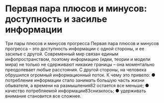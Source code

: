 # Первая пара плюсов и минусов: доступность и засилье информации

Три пары плюсов и минусов прогресса
Первая пара плюсов и минусов прогресса – это доступность информации с одной стороны, и ее засилье с другой. Современный мир связан единым инфопространством, поэтому информацию (идеи, теории и модели мира) не только не сдерживают никакие границы – она моментально преодолевает любые расстояния. С другой стороны, на человека обрушился огромный информационный поток. К чему это привело:
● потребление информации стало занимать большую часть жизни обывателя, а времени на размышления82 остается все меньше;
● качество потребляемой информации83снизилось;
● удерживать внимание становится все сложнее.
